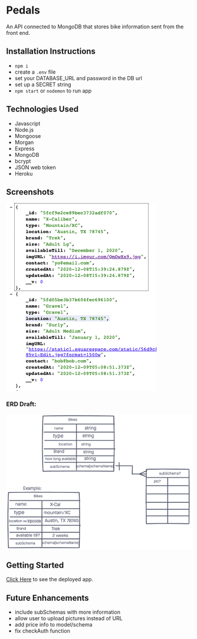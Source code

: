 # Pedals

An API connected to MongoDB that stores bike information sent from the front end.

## Installation Instructions

- `npm i`
- create a `.env` file
- set your DATABASE_URL and password in the DB url
- set up a SECRET string
- `npm start` or `nodemon` to run app

## Technologies Used

- Javascript
- Node.js
- Mongoose
- Morgan
- Express
- MongoDB
- bcrypt
- JSON web token
- Heroku

## Screenshots

![pic](./images/back-end-pic.png)

### ERD Draft:

![ERD](./images/bikes-ERD.png)

## Getting Started

[Click Here](https://pedals-backend.herokuapp.com/bikes) to see the deployed app.

## Future Enhancements

- include subSchemas with more information
- allow user to upload pictures instead of URL
- add price info to model/schema
- fix checkAuth function
